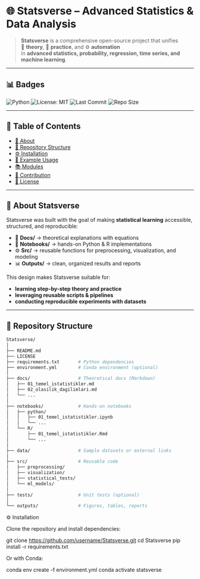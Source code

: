  # 🌐 Statsverse – Advanced Statistics & Data Analysis

> **Statsverse** is a comprehensive open-source project that unifies  
> 📖 **theory**, 🧪 **practice**, and ⚙️ **automation**  
> in **advanced statistics, probability, regression, time series, and machine learning**.

---

## 📊 Badges
![Python](https://img.shields.io/badge/python-3.9%2B-blue)
![License: MIT](https://img.shields.io/badge/License-MIT-green.svg)
![Last Commit](https://img.shields.io/github/last-commit/username/Statsverse)
![Repo Size](https://img.shields.io/github/repo-size/username/Statsverse)

---

## 📖 Table of Contents
- [🌟 About](#-about-statsverse)
- [📂 Repository Structure](#-repository-structure)
- [⚙️ Installation](#️-installation)
- [🚀 Example Usage](#-example-usage)
- [📚 Modules](#-modules)
- [🤝 Contribution](#-contribution)
- [📜 License](#-license)

---

## 🌟 About Statsverse
Statsverse was built with the goal of making **statistical learning** accessible, structured, and reproducible:

- 📘 **Docs/** → theoretical explanations with equations
- 📓 **Notebooks/** → hands-on Python & R implementations
- ⚙️ **Src/** → reusable functions for preprocessing, visualization, and modeling
- 📊 **Outputs/** → clean, organized results and reports

This design makes Statsverse suitable for:
- **learning step-by-step theory and practice**
- **leveraging reusable scripts & pipelines**
- **conducting reproducible experiments with datasets**

---

## 📂 Repository Structure
```bash
Statsverse/
│
├── README.md              
├── LICENSE
├── requirements.txt       # Python dependencies
├── environment.yml        # Conda environment (optional)
│
├── docs/                  # Theoretical docs (Markdown)
│   ├── 01_temel_istatistikler.md
│   ├── 02_olasilik_dagilimlari.md
│   └── ...
│
├── notebooks/             # Hands-on notebooks
│   ├── python/
│   │   ├── 01_temel_istatistikler.ipynb
│   │   └── ...
│   └── R/
│       ├── 01_temel_istatistikler.Rmd
│       └── ...
│
├── data/                  # Sample datasets or external links
│
├── src/                   # Reusable code
│   ├── preprocessing/
│   ├── visualization/
│   ├── statistical_tests/
│   └── ml_models/
│
├── tests/                 # Unit tests (optional)
│
└── outputs/               # Figures, tables, reports
```
⚙️ Installation

Clone the repository and install dependencies:

git clone https://github.com/username/Statsverse.git
cd Statsverse
pip install -r requirements.txt


Or with Conda:

conda env create -f environment.yml
conda activate statsverse

 

